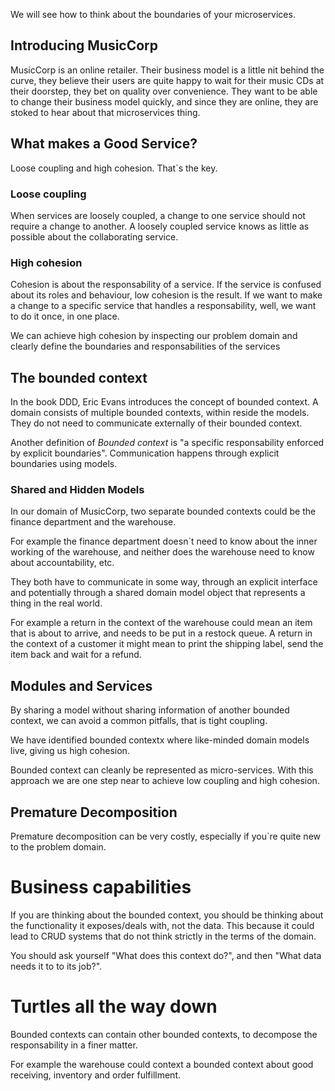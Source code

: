 We will see how to think about the boundaries of your microservices.

## Introducing MusicCorp

MusicCorp is an online retailer. Their business model is a little nit behind the curve,
they believe their users are quite happy to wait for their music CDs at their doorstep,
they bet on quality over convenience.
They want to be able to change their business model quickly, and since they are online,
they are stoked to hear about that microservices thing.


## What makes a Good Service?

Loose coupling and high cohesion. That`s the key.

### Loose coupling

When services are loosely coupled, a change to one service should not require a change to another.
A loosely coupled service knows as little as possible about the collaborating service.

### High cohesion

Cohesion is about the responsability of a service. If the service is confused about its
roles and behaviour, low cohesion is the result. If we want to make a change to a specific
service that handles a responsability, well, we want to do it once, in one place.

We can achieve high cohesion by inspecting our problem domain and clearly define the
boundaries and responsabilities of the services


## The bounded context

In the book DDD, Eric Evans introduces the concept of bounded context.
A domain consists of multiple bounded contexts, within reside the models.
They do not need to communicate externally of their bounded context.

Another definition of *Bounded context* is "a specific responsability enforced by explicit boundaries".
Communication happens through explicit boundaries using models.


### Shared and Hidden Models

In our domain of MusicCorp, two separate bounded contexts could be the finance department and the warehouse.

For example the finance department doesn`t need to know about the inner working of the warehouse, and neither
does the warehouse need to know about accountability, etc.

They both have to communicate in some way, through an explicit interface and potentially through a shared
domain model object that represents a thing in the real world.

For example a return in the context of the warehouse could mean an item that is about to arrive, and needs to be
put in a restock queue. A return in the context of a customer it might mean to print the shipping label, send 
the item back and wait for a refund.


## Modules and Services

By sharing a model without sharing information of another bounded context, we can avoid a common
pitfalls, that is tight coupling.

We have identified bounded contextx where like-minded domain models live, giving us high cohesion.

Bounded context can cleanly be represented as micro-services.
With this approach we are one step near to achieve low coupling and high cohesion.


## Premature Decomposition

Premature decomposition can be very costly, especially if you`re quite new to the problem domain.




# Business capabilities

If you are thinking about the bounded context, you should be thinking about the functionality it exposes/deals with,
not the data. This because it could lead to CRUD systems that do not think strictly in the terms of the domain.

You should ask yourself "What does this context do?", and then "What data needs it to to its job?".




# Turtles all the way down

Bounded contexts can contain other bounded contexts, to decompose the responsability in a finer matter.

For example the warehouse could context a bounded context about good receiving, inventory and order fulfillment.












